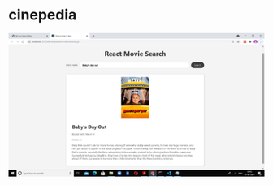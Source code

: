 # cinepedia
![alt text](https://github.com/vindhyasadanand/cinepedia/blob/gh-pages/moviesearch.png)
